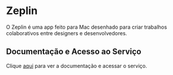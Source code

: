 # Zeplin

O Zeplin é uma app feito para Mac desenhado para criar trabalhos colaborativos entre designers e desenvolvedores.

## Documentação e Acesso ao Serviço

Clique [aqui](https://zeplin.io) para ver a documentação e acessar o serviço.
